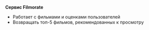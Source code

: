 **Сервис Filmorate**
- Работает с фильмами и оценками пользователей
- Возвращать топ-5 фильмов, рекомендованных к просмотру
